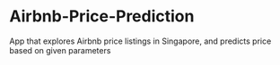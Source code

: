 # Airbnb-Price-Prediction
App that explores Airbnb price listings in Singapore, and predicts price based on given parameters
